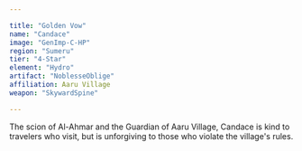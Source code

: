 ```yaml
---

title: "Golden Vow"
name: "Candace"
image: "GenImp-C-HP"
region: "Sumeru"
tier: "4-Star"
element: "Hydro"
artifact: "NoblesseOblige"
affiliation: Aaru Village
weapon: "SkywardSpine"

---
```


The scion of Al-Ahmar and the Guardian of Aaru Village, Candace is kind to travelers who visit, but is unforgiving to those who violate the village's rules.